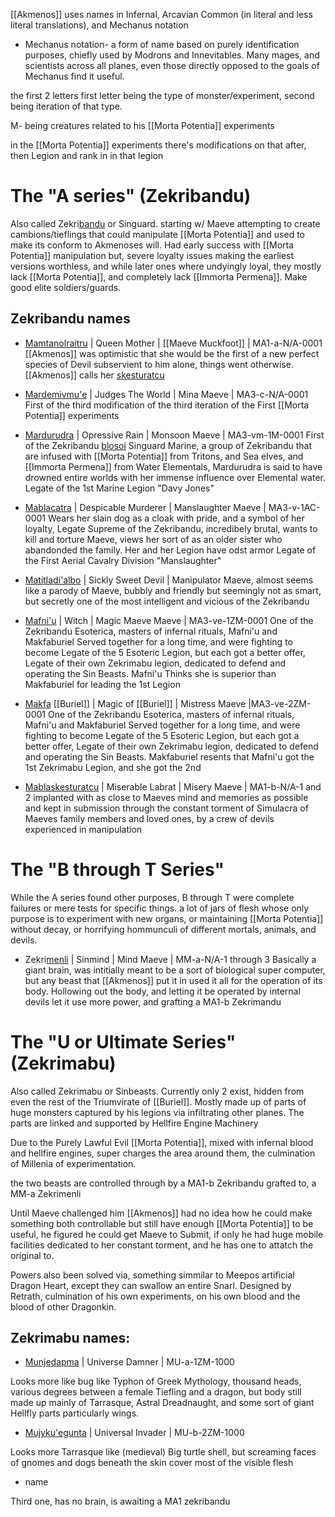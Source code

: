 

[[Akmenos]] uses names in Infernal, Arcavian Common (in literal and less literal translations), and Mechanus notation

- Mechanus notation- a form of name based on purely identification purposes, chiefly used by Modrons and Innevitables. Many mages, and scientists across all planes, even those directly opposed to the goals of Mechanus find it useful.

the first 2 letters first letter being the type of monster/experiment, second being iteration of that type.

M- being creatures related to his [[Morta Potentia]] experiments

in the [[Morta Potentia]] experiments there's modifications on that after, then Legion and rank in in that legion

# The "A series" (Zekribandu)
Also called Zekri[bandu](https://la-lojban.github.io/sutysisku/lojban/index.html#seskari=cnano&sisku=bandu&bangu=en&versio=masno) or Singuard. starting w/ Maeve attempting to create cambions/tieflings that could manipulate [[Morta Potentia]] and used to make its conform to Akmenoses will. Had early success with [[Morta Potentia]] manipulation but, severe loyalty issues making the earliest versions worthless, and while later ones where undyingly loyal, they mostly lack [[Morta Potentia]], and completely lack [[Immorta Permena]]. Make good elite soldiers/guards.




## Zekribandu names

- [Mamta](https://la-lojban.github.io/sutysisku/lojban/index.html#seskari=cnano&sisku=zbalermorna&bangu=en&versio=masno)[nolraitru](https://la-lojban.github.io/sutysisku/lojban/index.html#seskari=cnano&sisku=nolraitru&bangu=en&versio=masno) | Queen Mother | [[Maeve Muckfoot]] | MA1-a-N/A-0001
[[Akmenos]] was optimistic that she would be the first of a new perfect species of Devil subservient to him alone, things went otherwise. [[Akmenos]] calls her  [skestu](https://la-lojban.github.io/sutysisku/lojban/index.html#seskari=cnano&sisku=skestu&bangu=en&versio=masno)[ratcu](https://la-lojban.github.io/sutysisku/lojban/index.html#seskari=cnano&sisku=ratcu&bangu=en&versio=masno)

- [Marde](https://la-lojban.github.io/sutysisku/lojban/index.html#seskari=cnano&sisku=marde&bangu=en&versio=masno)[mivmu'e](https://la-lojban.github.io/sutysisku/lojban/index.html#seskari=cnano&sisku=mivmu%2527e&bangu=en&versio=masno) | Judges The World | Mina Maeve | MA3-c-N/A-0001
First of the third modification of the third iteration of the First [[Morta Potentia]] experiments

-  [Mardurudra](https://la-lojban.github.io/sutysisku/lojban/index.html#seskari=cnano&sisku=mardurudra&bangu=en&versio=masno) | Opressive Rain | Monsoon Maeve | MA3-vm-1M-0001
First of the Zekribandu [blosoi](https://la-lojban.github.io/sutysisku/lojban/index.html#seskari=cnano&sisku=blosoi&bangu=en&versio=masno) Singuard Marine, a group of Zekribandu that are infused with [[Morta Potentia]] from Tritons, and  Sea elves, and [[Immorta Permena]] from Water Elementals, Mardurudra is said to have drowned entire worlds with her immense influence over Elemental water. Legate of the 1st Marine Legion "Davy Jones"

- [Mabla](https://la-lojban.github.io/sutysisku/lojban/index.html#seskari=cnano&sisku=zbalermorna&bangu=en&versio=masno)[catra](https://la-lojban.github.io/sutysisku/lojban/index.html#seskari=cnano&sisku=catra&bangu=en&versio=masno) | Despicable Murderer | Manslaughter Maeve | MA3-v-1AC-0001
Wears her slain dog as a cloak with pride, and a symbol of her loyalty, Legate Supreme of the Zekribandu, incredibely brutal, wants to kill and torture Maeve, views her sort of as an older sister who abandonded the family. Her and her Legion have odst armor  Legate of the First Aerial Cavalry Division "Manslaughter"

- [Matitla](https://la-lojban.github.io/sutysisku/lojban/index.html#seskari=cnano&sisku=zbalermorna&bangu=en&versio=masno)[di'albo](https://la-lojban.github.io/sutysisku/lojban/index.html#seskari=cnano&sisku=di%2527albo&bangu=en&versio=masno) | Sickly Sweet Devil | Manipulator Maeve, 
almost seems like a parody of Maeve, bubbly and friendly but seemingly not as smart, but secretly one of the most intelligent and vicious of the Zekribandu

- [Mafni'u](https://la-lojban.github.io/sutysisku/lojban/index.html#seskari=cnano&sisku=mafni%2527u&bangu=en&versio=masno) | Witch | Magic Maeve Maeve | MA3-ve-1ZM-0001
One of the Zekribandu Esoterica, masters of infernal rituals, Mafni'u and Makfaburiel Served together for a long time, and were fighting to become Legate of the 5 Esoteric Legion, but each got a better offer, Legate of their own Zekrimabu legion, dedicated to defend and operating the Sin Beasts. Mafni'u Thinks she is superior than Makfaburiel for leading the 1st Legion

- [Makfa](https://la-lojban.github.io/sutysisku/lojban/index.html#seskari=cnano&sisku=makfa&bangu=en&versio=masno) [[Buriel]] | Magic of [[Buriel]] | Mistress Maeve |MA3-ve-2ZM-0001
One of the Zekribandu Esoterica, masters of infernal rituals, Mafni'u and Makfaburiel Served together for a long time, and were fighting to become Legate of the 5 Esoteric Legion, but each got a better offer, Legate of their own Zekrimabu legion, dedicated to defend and operating the Sin Beasts. Makfaburiel resents that Mafni'u got the 1st Zekrimabu Legion, and she got the 2nd

- [Mabla](https://la-lojban.github.io/sutysisku/lojban/index.html#seskari=cnano&sisku=zbalermorna&bangu=en&versio=masno)[skestu](https://la-lojban.github.io/sutysisku/lojban/index.html#seskari=cnano&sisku=skestu&bangu=en&versio=masno)[ratcu](https://la-lojban.github.io/sutysisku/lojban/index.html#seskari=cnano&sisku=ratcu&bangu=en&versio=masno) | Miserable Labrat | Misery Maeve | MA1-b-N/A-1 and 2
 implanted with as close to Maeves mind and memories as possible and kept in submission through the constant torment of Simulacra of Maeves family members and loved ones, by a crew of devils experienced in manipulation


# The "B through T Series" 

While the A series found other purposes, B through T were complete failures or mere tests for specific things. a lot of jars of flesh whose only purpose is to experiment with new organs, or maintaining [[Morta Potentia]] without decay, or horrifying hommunculi of different mortals, animals, and devils.

- Zekri[menli](https://la-lojban.github.io/sutysisku/lojban/index.html#seskari=cnano&sisku=menli&bangu=en&versio=masno) | Sinmind | Mind Maeve | MM-a-N/A-1 through 3
Basically a giant brain, was intitially meant to be a sort of biological super computer, but any beast that [[Akmenos]] put it in used it all for the operation of its body. Hollowing out the body, and letting it be operated by internal devils let it use more power, and grafting a MA1-b Zekrimandu
# The "U or Ultimate Series" (Zekrimabu) 

Also called Zekrimabu or Sinbeasts. Currently only 2 exist, hidden from even the rest of the Triumvirate of [[Buriel]]. Mostly made up of parts of huge monsters captured by his legions via infiltrating other planes. The parts are linked and supported by Hellfire Engine Machinery

Due to the Purely Lawful Evil [[Morta Potentia]], mixed with infernal blood and hellfire engines, super charges the area around them, the culmination of Millenia of experimentation.

the two beasts are controlled through by a MA1-b Zekribandu grafted to, a MM-a Zekrimenli

Until Maeve challenged him [[Akmenos]] had no idea how he could make something both controllable but still have enough [[Morta Potentia]] to be useful, he figured he could get Maeve to Submit, if only he had huge mobile facilities dedicated to her constant torment, and he has one to attatch the original to.

Powers also been solved via, something simmilar to Meepos artificial Dragon Heart, except they can swallow an entire Snarl. Designed by Retrath, culmination of his own experiments, on his own blood and the blood of other Dragonkin.

## Zekrimabu names:

- [Munje](https://la-lojban.github.io/sutysisku/lojban/index.html#seskari=cnano&sisku=munje&bangu=en&versio=masno)[dapma](https://la-lojban.github.io/sutysisku/lojban/index.html#seskari=cnano&sisku=dapma&bangu=en&versio=masno) | Universe Damner | MU-a-1ZM-1000

Looks more like bug like Typhon of Greek Mythology, thousand heads, various degrees between a female Tiefling and a dragon, but body still made up mainly of Tarrasque, Astral Dreadnaught, and some sort of giant Hellfly parts particularly wings.

- [Mujyku'e](https://la-lojban.github.io/sutysisku/lojban/index.html#seskari=cnano&sisku=mujyku%2527e&bangu=en&versio=masno)[gunta](https://la-lojban.github.io/sutysisku/lojban/index.html#seskari=cnano&sisku=gunta&bangu=en&versio=masno) | Universal Invader | MU-b-2ZM-1000

Looks more Tarrasque like (medieval) Big turtle shell, but screaming faces of gnomes and dogs beneath the skin cover most of the visible flesh

- name

Third one, has no brain, is awaiting a MA1 zekribandu 
